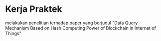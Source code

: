 # Kerja Praktek

melakukan penelitian terhadap paper yang berjudul "Data Query Mechanism Based on Hash Computing Power of Blockchain in Internet of Things"
